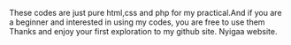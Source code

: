 These codes are just pure html,css and php for my practical.And if you are a beginner and interested in using my codes, you are free to use them
Thanks and enjoy your first exploration to my github site.
Nyigaa website.
